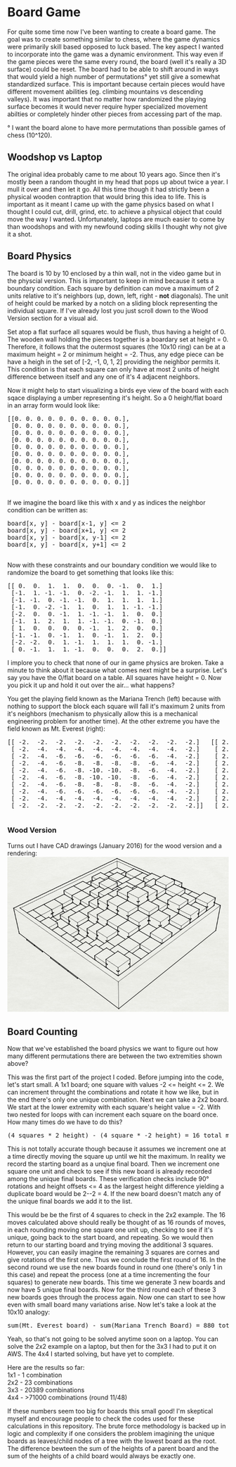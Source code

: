 # Board Game
For quite some time now I've been wanting to create a board game. The goal was to create something similar to chess, where the game dynamics were primarily skill based opposed to luck based. The key aspect I wanted to incorporate into the game was a dynamic environment. This way even if the game pieces were the same every round, the board (well it's really a 3D surface) could be reset. The board had to be able to shift around in ways that would yield a high number of permutations° yet still give a somewhat standardized surface. This is important because certain pieces would have different movement abilities (eg. climbing mountains vs descending valleys). It was important that no matter how randomized the playing surface becomes it would never require hyper specialized movement abilties or completely hinder other pieces from accessing part of the map.  

° I want the board alone to have more permutations than possible games of chess (10^120).

## Woodshop vs Laptop
The original idea probably came to me about 10 years ago. Since then it's mostly been a random thought in my head that pops up about twice a year. I mull it over and then let it go. All this time though it had strictly been a physical wooden contraption that would bring this idea to life. This is important as it meant I came up with the game physics based on what I thought I could cut, drill, grind, etc. to achieve a physical object that could move the way I wanted. Unfortunately, laptops are much easier to come by than woodshops and with my newfound coding skills I thought why not give it a shot.  

## Board Physics
The board is 10 by 10 enclosed by a thin wall, not in the video game but in the physcial version. This is important to keep in mind because it sets a boundary condition. Each square by definition can move a maximum of 2 units relative to it's neighbors (up, down, left, right - **not** diagonals). The unit of height could be marked by a notch on a sliding block representing the individual square. If I've already lost you just scroll down to the Wood Version section for a visual aid.  

Set atop a flat surface all squares would be flush, thus having a height of 0. The wooden wall holding the pieces together is a boardary set at height = 0. Therefore, it follows that the outermost squares (the 10x10 ring) can be at a maximum height = 2 or minimum height = -2. Thus, any edge piece can be have a heigh in the set of [-2, -1, 0, 1, 2] providing the neighbor permits it. This condition is that each square can only have at most 2 units of height difference between itself and any one of it's 4 adjacent neighbors.  

Now it might help to start visualizing a birds eye view of the board with each sqace displaying a umber representing it's height. So a 0 height/flat board in an array form would look like:  
<pre>
[[0. 0. 0. 0. 0. 0. 0. 0. 0. 0.],  
 [0. 0. 0. 0. 0. 0. 0. 0. 0. 0.],  
 [0. 0. 0. 0. 0. 0. 0. 0. 0. 0.],  
 [0. 0. 0. 0. 0. 0. 0. 0. 0. 0.],  
 [0. 0. 0. 0. 0. 0. 0. 0. 0. 0.],  
 [0. 0. 0. 0. 0. 0. 0. 0. 0. 0.],  
 [0. 0. 0. 0. 0. 0. 0. 0. 0. 0.],  
 [0. 0. 0. 0. 0. 0. 0. 0. 0. 0.],  
 [0. 0. 0. 0. 0. 0. 0. 0. 0. 0.],  
 [0. 0. 0. 0. 0. 0. 0. 0. 0. 0.]]
 </pre>
 If we imagine the board like this with x and y as indices the neighbor condition can be written as:
 <pre>
board[x, y] - board[x-1, y] <= 2
board[x, y] - board[x+1, y] <= 2
board[x, y] - board[x, y-1] <= 2
board[x, y] - board[x, y+1] <= 2
 </pre>
Now with these constraints and our boundary condition we would like to randomize the board to get something that looks like this:
<pre>
[[ 0.  0.  1.  1.  0.  0.  0. -1.  0.  1.]  
 [-1.  1. -1. -1.  0. -2. -1.  1.  1. -1.]
 [-1. -1.  0. -1. -1.  0.  1.  1.  1.  1.]
 [-1.  0. -2. -1.  1.  0.  1.  1. -1. -1.]
 [-2.  0.  0. -1.  1. -1. -1.  1.  0.  0.]
 [-1.  1.  2.  1.  1. -1. -1.  0. -1.  0.]
 [ 1.  0.  0.  0.  0. -1.  1.  2.  0.  0.]
 [-1. -1.  0. -1.  1.  0. -1.  1.  2.  0.]
 [-2. -2.  0.  1. -1.  1.  1.  1.  0. -1.]
 [ 0. -1.  1.  1. -1.  0.  0.  0.  2.  0.]]
</pre>
I implore you to check that none of our in game physics are broken. Take a minute to think about it because what comes next might be a surprise. Let's say you have the 0/flat board on a table. All squares have height = 0. Now you pick it up and hold it out over the air... what happens?  

You get the playing field known as the Mariana Trench (left) because with nothing to support the block each square will fall it's maximum 2 units from it's neighbors (mechanism to physically allow this is a mechanical engineering problem for another time). At the other extreme you have the field known as Mt. Everest (right):
<pre>
[[ -2.  -2.  -2.  -2.  -2.  -2.  -2.  -2.  -2.  -2.]   [[ 2.  2.  2.  2.  2.  2.  2.  2.  2.  2.]
 [ -2.  -4.  -4.  -4.  -4.  -4.  -4.  -4.  -4.  -2.]    [ 2.  4.  4.  4.  4.  4.  4.  4.  4.  2.]
 [ -2.  -4.  -6.  -6.  -6.  -6.  -6.  -6.  -4.  -2.]    [ 2.  4.  6.  6.  6.  6.  6.  6.  4.  2.]
 [ -2.  -4.  -6.  -8.  -8.  -8.  -8.  -6.  -4.  -2.]    [ 2.  4.  6.  8.  8.  8.  8.  6.  4.  2.]
 [ -2.  -4.  -6.  -8. -10. -10.  -8.  -6.  -4.  -2.]    [ 2.  4.  6.  8. 10. 10.  8.  6.  4.  2.]
 [ -2.  -4.  -6.  -8. -10. -10.  -8.  -6.  -4.  -2.]    [ 2.  4.  6.  8. 10. 10.  8.  6.  4.  2.]
 [ -2.  -4.  -6.  -8.  -8.  -8.  -8.  -6.  -4.  -2.]    [ 2.  4.  6.  8.  8.  8.  8.  6.  4.  2.]
 [ -2.  -4.  -6.  -6.  -6.  -6.  -6.  -6.  -4.  -2.]    [ 2.  4.  6.  6.  6.  6.  6.  6.  4.  2.]
 [ -2.  -4.  -4.  -4.  -4.  -4.  -4.  -4.  -4.  -2.]    [ 2.  4.  4.  4.  4.  4.  4.  4.  4.  2.]
 [ -2.  -2.  -2.  -2.  -2.  -2.  -2.  -2.  -2.  -2.]]   [ 2.  2.  2.  2.  2.  2.  2.  2.  2.  2.]]
 </pre>
 
### Wood Version
Turns out I have CAD drawings (January 2016) for the wood version and a rendering:  
![](https://github.com/darkfireXXI/Board_game/blob/images/Render1.png)

## Board Counting
Now that we've established the board physics we want to figure out how many different permutations there are between the two extremities shown above?  

This was the first part of the project I coded. Before jumping into the code, let's start small. A 1x1 board; one square with values -2 <= height <= 2. We can increment throught the combinations and rotate it how we like, but in the end there's only one unique combination. Next we can take a 2x2 board. We start at the lower extremity with each square's height value = -2. With two nested for loops with can increment each square on the board once. How many times do we have to do this?  
<pre>
(4 squares * 2 height) - (4 square * -2 height) = 16 total moves from the lowest board to the highest
</pre>
This is not totally accurate though because it assumes we increment one at a time directly moving the square up until we hit the maximum. In reality we record the starting board as a unqiue final board. Then we increment one square one unit and check to see if this new board is already recorded among the unique final boards. These verification checks include 90° rotations and height offsets <= 4 as the largest height difference yielding a duplicate board would be 2--2 = 4. If the new board doesn't match any of the unique final boards we add it to the list.  

This would be be the first of 4 squares to check in the 2x2 example. The 16 moves calculated above should really be thought of as 16 rounds of moves, in each rounding moving one square one unit up, checking to see if it's unique, going back to the start board, and repeating. So we would then return to our starting board and trying moving the additional 3 squares. However, you can easily imagine the remaining 3 squares are cornes and give rotations of the first one. Thus we conclude the first round of 16. In the second round we use the new boards found in round one (there's only 1 in this case) and repeat the process (one at a time incrementing the four squares) to generate new boards. This time we generate 3 new boards and now have 5 unique final boards. Now for the third round each of these 3 new boards goes through the process again. Now one can start to see how even with small board many variations arise. Now let's take a look at the 10x10 analogy:
<pre>
sum(Mt. Everest board) - sum(Mariana Trench Board) = 880 total rounds of moves from the lowest board to the highest
</pre>
Yeah, so that's not going to be solved anytime soon on a laptop. You can solve the 2x2 example on a laptop, but then for the 3x3 I had to put it on AWS. The 4x4 I started solving, but have yet to complete.  

Here are the results so far:  
1x1 - 1 combination  
2x2 - 23 combinations  
3x3 - 20389 combinations  
4x4 - >71000 combinations (round 11/48)  

If these numbers seem too big for boards this small good! I'm skeptical myself and encourage people to check the codes used for these calculations in this repository. The brute force methodology is backed up in logic and complexity if one considers the problem imagining the unique boards as leaves/child nodes of a tree with the lowest board as the root. The difference bewteen the sum of the heights of a parent board and the sum of the heights of a child board would always be exactly one.
